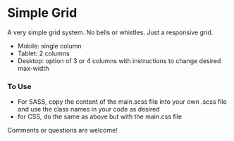 # Simple Grid

A very simple grid system. No bells or whistles. Just a responsive grid.

* Mobile: single column
* Tablet: 2 columns
* Desktop: option of 3 or 4 columns with instructions to change desired max-width

### To Use

* For SASS, copy the content of the main.scss file into your own .scss file and use the class names in your code as desired
* for CSS, do the same as above but with the main.css file

Comments or questions are welcome!